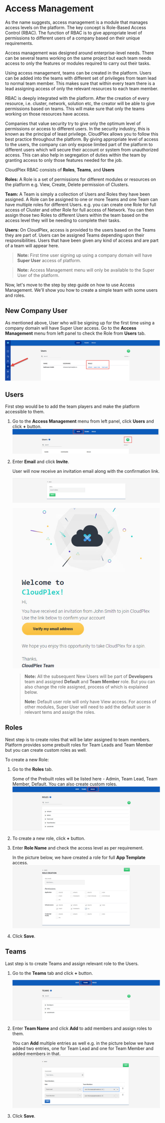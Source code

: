 # Access Management
As the name suggests, access management is a module that manages access levels on the platform. The key concept is Role-Based Access Control (RBAC). The function of RBAC is to give appropriate level of permissions to different users of a company based on their unique requirements. 

Access management was designed around enterprise-level needs. There can be several teams working on the same project but each team needs access to only the features or modules required to carry out their tasks. 

Using access management, teams can be created in the platform. Users can be added into the teams with different set of privileges from team lead to normal team member. This makes sure that within every team there is a lead assigning access of only the relevant resources to each team member. 

RBAC is deeply integrated with the platform. After the creation of every resource, i.e. cluster, network, solution etc, the creator will be able to give permissions based on teams. This will make sure that only the teams working on those resources have access. 

Companies that value security try to give only the optimum level of permissions or access to different users. In the security industry, this is known as the principal of least privilege. CloudPlex allows you to follow this best practice throughout the platform. By giving appropriate level of access to the users, the company can only expose limited part of the platform to different users which will secure their account or system from unauthorized access. This can also help in segregation of duties within the team by granting access to only those features needed for the job. 

CloudPlex RBAC consists of **Roles**, **Teams**, and **Users**

**Roles:** A Role is a set of permissions for different modules or resources on the platform e.g. View, Create, Delete permission of Clusters. 

**Team:** A Team is simply a collection of Users and Roles they have been assigned.  A Role can be assigned to one or more Teams and one Team can have multiple roles for different Users. e.g. you can create one Role for full access of Cluster and other Role for full access of Network. You can then assign those two Roles to different Users within the team based on the access level they will be needing to complete their tasks. 

**Users:** On CloudPlex, access is provided to the users based on the Teams they are part of. Users can be assigned Teams depending upon their responsibilities. Users that have been given any kind of access and are part of a team will appear here. 

> **Note:** First time user signing up using a company domain will have **Super User** access of platform.  

> **Note:** Access Management menu will only be available to the Super User of the platform. 

Now, let's move to the step by step guide on how to use Access Management. We'll show you how to create a simple team with some users and roles.

## New Company User

As mentioned above, User who will be signing up for the first time using a company domain will have Super User access. Go to the **Access Management** menu from left panel to check the Role from **Users** tab.

![0a](imgs/0a.jpg)

## Users

First step would be to add the team players and make the platform accessible to them.

1. Go to the **Access Management** menu from left panel, click **Users** and click **+** button.
   ![1](imgs/1.jpg)

2. Enter **Email** and click **Invite**.

   User will now receive an invitation email along with the confirmation link.

   ![2](imgs/2.jpg)

   ![3](imgs/3.jpg)

   > **Note:** All the subsequent New Users will be part of **Developers** team and assigned **Default** and **Team Member** role. But you can also change the role assigned, process of which is explained below. 
   >
   > **Note:** Default user role will only have View access. For access of other modules, Super User will need to add the default user in relevant tems and assign the roles.

## Roles

Next step is to create roles that will be later assigned to team members. Platform provides some prebuilt roles for Team Leads and Team Member but you can create custom roles as well. 

To create a new Role:

1. Go to the **Roles** tab.

   Some of the Prebuilt roles will be listed here - Admin, Team Lead, Team Member, Default. You can also create custom roles. 
   ![4](imgs/4.jpg)
2. To create a new role, click **+** button.

3. Enter **Role Name** and check the access level as per requirement.

   In the picture below, we have created a role for full **App Template** access.
   ![5](imgs/5.jpg)
4. Click **Save**.

## Teams

Last step is to create Teams and assign relevant role to the Users.

1. Go to the **Teams** tab and click **+** button.

   ![6](imgs/6.jpg)

2. Enter **Team Name** and click **Add** to add members and assign roles to them.

   You can **Add** multiple entries as well e.g. in the picture below we have added two entries, one for Team Lead and one for Team Member and added members in that. 
   ![7](imgs/7.jpg)

3. Click **Save**.
